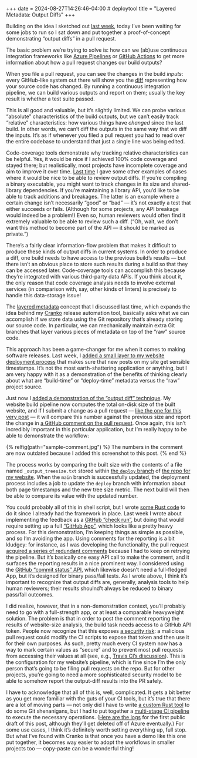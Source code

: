 +++
date = 2024-08-27T14:26:46-04:00 # deploytool
title = "Layered Metadata: Output Diffs"
+++

Building on the idea I sketched out [last week][prev], today I’ve been waiting
for some jobs to run so I sat down and put together a proof-of-concept
demonstrating “output diffs” in a pull request.

[prev]: @/2024/layered-deployment-metadata.md

<!-- more -->

The basic problem we’re trying to solve is: how can we (ab)use continuous
integration frameworks like [Azure Pipelines][ap] or [GitHub Actions][gha] to
get more information about how a pull request changes our build outputs?

[ap]: https://azure.microsoft.com/en-us/products/devops/pipelines
[gha]: https://docs.github.com/en/actions

When you file a pull request, you can see the changes in the build *inputs*:
every GitHub-like system out there will show you the [diff] representing how
your source code has changed. By running a continuous integration pipeline, we
can build various outputs and report on them; usually the key result is whether
a test suite passed.

[diff]: https://en.wikipedia.org/wiki/Diff

This is all good and valuable, but it’s slightly limited. We can probe various
“absolute” characteristics of the build outputs, but we can’t easily track
“relative” characteristics: how various things have *changed* since the last
build. In other words, we can’t diff the outputs in the same way that we diff
the inputs. It’s as if whenever you filed a pull request you had to read over
the entire codebase to understand that just a single line was being edited.

Code-coverage tools demonstrate why tracking relative characteristics can be
helpful. Yes, it would be nice if I achieved 100% code coverage and stayed
there; but realistically, most projects have incomplete coverage and aim to
improve it over time. [Last time][prev] I gave some other examples of cases
where it would be nice to be able to review output diffs. If you’re compiling a
binary executable, you might want to track changes in its size and
shared-library dependencies. If you’re maintaining a library API, you’d like to
be able to track additions and breakages. The latter is an example where a
certain change isn’t necessarily “good” or “bad” — it’s not exactly a test that
either succeeds or fails. (Although for some projects, any API breakage would
indeed be a problem!) Even so, human reviewers would often find it extremely
valuable to be able to review such a diff. (“Oh, wait, we don’t want this method
to become part of the API — it should be marked as private.”)

There’s a fairly clear information-flow problem that makes it difficult to
produce these kinds of output diffs in current systems. In order to produce a
diff, one build needs to have access to the previous build’s results — but there
isn’t an obvious place to store such results during a build so that they can be
accessed later. Code-coverage tools can accomplish this because they’re
integrated with various third-party data APIs. If you think about it, the only
reason that code coverage analysis needs to involve external services (in
comparison with, say, other kinds of linters) is precisely to handle this
data-storage issue!

The [layered metadata][prev] concept that I discussed last time, which expands
the idea behind my [Cranko] release automation tool, basically asks what we can
accomplish if we store data using the Git repository that’s already storing our
source code. In particular, we can mechanically maintain extra Git branches that
layer various pieces of metadata on top of the “raw” source code.

[Cranko]: https://pkgw.github.io/cranko/

This approach has been a game-changer for me when it comes to making software
releases. Last week, I [added a small layer to my website deployment
process][pr7] that makes sure that new posts on my site get sensible timestamps.
It’s not the most earth-shattering application or anything, but I am very happy
with it as a demonstration of the benefits of thinking clearly about what are
“build-time” or “deploy-time” metadata versus the “raw” project source.

[pr7]: https://github.com/pkgw/website/pull/7

Just now I [added a demonstration of the “output diff” technique][pr10]. My
website build pipeline now computes the total on-disk size of the built website,
and if I submit a change as a pull request — [like the one for this very
post][pr11] — it will compare this number against the previous size and report
the change in [a GitHub comment on the pull request][rc]. Once again, this isn’t
incredibly important in this particular application, but I’m really happy to be
able to demonstrate the workflow:

[pr10]: https://github.com/pkgw/website/pull/10
[pr11]: https://github.com/pkgw/website/pull/11
[rc]: https://github.com/pkgw/website/pull/11#issuecomment-2313186048

{% relfig(path="sample-comment.jpg") %}
The numbers in the comment are now outdated because I added this screenshot to
this post.
{% end %}

The process works by comparing the built size with the contents of a file named
`_output_treesize.txt` stored within [the `deploy` branch][db] of [the repo for
my website][wr]. When the `main` branch is successfully updated, the deployment
process includes a job to update the `deploy` branch with information about both
page timestamps and the new tree size metric. The next build will then be able
to compare its value with the updated number.

[db]: https://github.com/pkgw/website/tree/deploy
[wr]: https://github.com/pkgw/website/

You could probably all of this in shell script, but I wrote [some Rust code][sr]
to do it since I already had the framework in place. Last week I wrote about
implementing the feedback as a [GitHub “check run”][gcr], but doing that would
require setting up a full [“GitHub App”][gha], which looks like a pretty heavy
process. For this demonstration, I’m keeping things as simple as possible, and
so I’m avoiding the app. Using comments for the reporting is a bit kludgey: for
instance, as I was developing the functionality, the pull request [acquired a
series of redundant comments][repsz] because I had to keep on retrying the
pipeline. But it’s basically one easy API call to make the comment, and it
surfaces the reporting results in a nice prominent way. I considered using the
[GitHub “commit status” API][gcsa], which likewise doesn’t need a full-fledged
App, but it’s designed for binary pass/fail tests. As I wrote above, I think
it’s important to recognize that output diffs are, generally, analysis tools to
help human reviewers; their results shoulnd’t always be reduced to binary
pass/fail outcomes.

[sr]: https://github.com/pkgw/website/blob/main/src/size_report.rs
[gcr]: https://docs.github.com/en/rest/checks/runs?apiVersion=2022-11-28
[gha]: https://docs.github.com/en/apps/overview
[repsz]: https://github.com/pkgw/website/pull/10#issuecomment-2313024854
[gcsa]: https://docs.github.com/en/rest/commits/statuses?apiVersion=2022-11-28

I did realize, however, that in a non-demonstration context, you’ll probably
need to go with a full-strength app, or at least a comparable heavyweight
solution. The problem is that in order to post the comment reporting the results
of website-size analysis, the build task needs access to a GitHub API token.
People now recognize that this exposes [a security risk][mpr]: a malicious pull
request could modify the CI scripts to expose that token and then use it for
their own purposes. As such, pretty much every CI system now has a way to mark
certain values as “secure” and to prevent most pull requests from accessing
their values at all (see, e.g., [Travis CI’s discussion][tci]). This is the
configuration for my website’s pipeline, which is fine since I’m the only person
that’s going to be filing pull requests on the repo. But for other projects,
you’re going to need a more sophisticated security model to be able to somehow
report the output-diff results into the PR safely.

[mpr]: https://nathandavison.com/blog/shaking-secrets-out-of-circleci-builds
[tci]: https://docs.travis-ci.com/user/pull-requests/#pull-requests-and-security-restrictions

I have to acknowledge that all of this is, well, complicated. It gets a bit
better as you get more familiar with the guts of your CI tools, but it’s true
that there are a lot of moving parts — not only did I have to write [a custom
Rust tool][dt] to do some Git shenanigans, but I had to put together a
[multi-stage CI pipeline][pl] to execute the necessary operations. ([Here are
the logs][apl] for the first public draft of this post, although they’ll get
deleted off of Azure eventually.) For some use cases, I think it’s definitely
worth setting everything up, full stop. But what I’ve found with Cranko is that
once you have a demo like this one put together, it becomes way easier to adopt
the workflows in smaller projects too — copy-paste can be a wonderful thing!

[dt]: https://github.com/pkgw/website/tree/main/src
[pl]: https://github.com/pkgw/website/tree/main/ci
[apl]: https://dev.azure.com/pkgw/Misc/_build/results?buildId=1545&view=results
